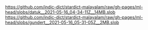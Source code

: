 https://github.com/indic-dict/stardict-malayalam/raw/gh-pages/ml-head/slobs/datuk__2021-05-16_04-34-11Z__14MB.slob  
https://github.com/indic-dict/stardict-malayalam/raw/gh-pages/ml-head/slobs/gundert__2021-05-16_05-31-05Z__2MB.slob  
